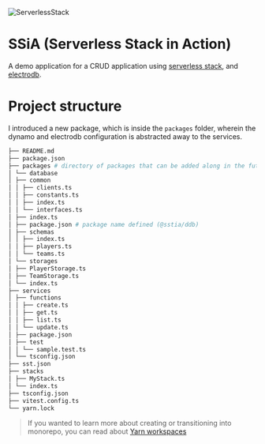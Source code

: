 ![ServerlessStack](https://res.cloudinary.com/practicaldev/image/fetch/s--yIpLwIuB--/c_imagga_scale,f_auto,fl_progressive,h_420,q_auto,w_1000/https://dev-to-uploads.s3.amazonaws.com/i/iryz7lvob2dpqkfih8o0.png)

# SSiA (Serverless Stack in Action)

A demo application for a CRUD application using [serverless stack](https://sst.dev/), and [electrodb](https://www.npmjs.com/package/electrodb).

# Project structure

I introduced a new package, which is inside the `packages` folder, wherein the dynamo and electrodb configuration is abstracted away to the services.

```bash
├── README.md
├── package.json
├── packages # directory of packages that can be added along in the future
│ └── database
│ ├── common
│ │ ├── clients.ts
│ │ ├── constants.ts
│ │ ├── index.ts
│ │ └── interfaces.ts
│ ├── index.ts
│ ├── package.json # package name defined (@sstia/ddb)
│ ├── schemas
│ │ ├── index.ts
│ │ ├── players.ts
│ │ └── teams.ts
│ └── storages
│ ├── PlayerStorage.ts
│ ├── TeamStorage.ts
│ └── index.ts
├── services
│ ├── functions
│ │ ├── create.ts
│ │ ├── get.ts
│ │ ├── list.ts
│ │ └── update.ts
│ ├── package.json
│ ├── test
│ │ └── sample.test.ts
│ └── tsconfig.json
├── sst.json
├── stacks
│ ├── MyStack.ts
│ └── index.ts
├── tsconfig.json
├── vitest.config.ts
└── yarn.lock
```

> If you wanted to learn more about creating or transitioning into monorepo, you can read about [Yarn workspaces](https://classic.yarnpkg.com/lang/en/docs/workspaces/)
